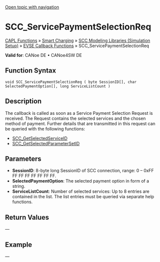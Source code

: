 [Open topic with navigation](../../../../../CANoeDEFamily.htm#Topics/CAPLFunctions/SmartCharging/Callbacks/CAPLfunctionSCCServicePaymentSelectionReq.md)

# SCC_ServicePaymentSelectionReq

[CAPL Functions](../../CAPLfunctions.md) » [Smart Charging](../CAPLFunctionsSmartChargingOverview.md) » [SCC Modeling Libraries (Simulation Setup)](../CAPLFunctionsSmartChargingOverview.md#BMNodeayerDLL) » [EVSE Callback Functions](../CAPLFunctionsSmartChargingOverview.md#CallbackEVSE) » SCC_ServicePaymentSelectionReq

**Valid for**:  CANoe DE • CANoe4SW DE

## Function Syntax

```plaintext
void SCC_ServicePaymentSelectionReq ( byte SessionID[], char SelectedPaymentOption[], long ServiceListCount )
```

## Description

The callback is called as soon as a Service Payment Selection Request is received. The Request contains the selected services and the chosen method of payment. Further details that are transmitted in this request can be queried with the following functions:

- [SCC_GetSelectedServiceID](../Functions/CAPLfunctionSCCGetSelectedServiceID.md)
- [SCC_GetSelectedParameterSetID](../Functions/CAPLfunctionSCCGetSelectedParameterSetID.md)

## Parameters

- **SessionID**: 8-byte long SessionID of SCC connection, range: 0 – 0xFF FF FF FF FF FF FF FF.
- **SelectedPaymentOption**: The selected payment option in form of a string.
- **ServiceListCount**: Number of selected services: Up to 8 entries are contained in the list. The list entries must be queried via separate help functions.

## Return Values

—

## Example

—
